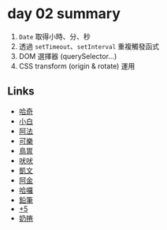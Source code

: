 # day 02 summary

1. `Date` 取得小時、分、秒
2. 透過 `setTimeout`、`setInterval` 重複觸發函式
3. DOM 選擇器 (querySelector...)
4. CSS transform (origin & rotate) 運用


## Links

- [哈奇](https://rabbittee.github.io/JavaScript30/day02/Husky/)
- [小白](https://rabbittee.github.io/JavaScript30/day02/White/)
- [阿法](https://rabbittee.github.io/JavaScript30/day02/alpha/dist/)
- [可樂](https://rabbittee.github.io/JavaScript30/day02/cola/)
- [鳥胃](https://rabbittee.github.io/JavaScript30/day02/erica/)
- [吠吠](https://rabbittee.github.io/JavaScript30/day02/haha/)
- [凱文](https://rabbittee.github.io/JavaScript30/day02/kevin/)
- [阿金](https://rabbittee.github.io/JavaScript30/day02/kim/)
- [哈囉](https://rabbittee.github.io/JavaScript30/day02/kirby/)
- [鉛筆](https://rabbittee.github.io/JavaScript30/day02/pencil/)
- [+5](https://rabbittee.github.io/JavaScript30/day02/plusfive/)
- [奶捲](https://rabbittee.github.io/JavaScript30/day02/recoil/)
